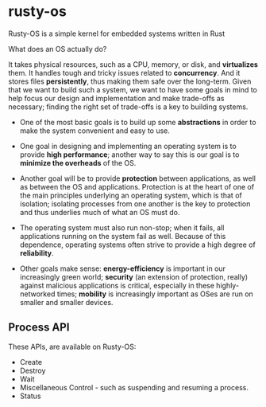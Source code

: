 # rusty-os

Rusty-OS is a simple kernel for embedded systems written in Rust

What does an OS actually do?

It takes physical resources, such as a CPU, memory, or disk, and **virtualizes** them. It
handles tough and tricky issues related to **concurrency**. And it stores files
**persistently**, thus making them safe over the long-term. Given that we
want to build such a system, we want to have some goals in mind to help
focus our design and implementation and make trade-offs as necessary;
finding the right set of trade-offs is a key to building systems.

- One of the most basic goals is to build up some **abstractions** in order
to make the system convenient and easy to use.

- One goal in designing and implementing an operating system is to
provide **high performance**; another way to say this is our goal is to **minimize
the overheads** of the OS.

- Another goal will be to provide **protection** between applications, as
well as between the OS and applications. Protection is at the heart of one of the
main principles underlying an operating system, which is that of isolation; isolating
processes from one another is the key to protection and thus underlies much of what an
OS must do.

- The operating system must also run non-stop; when it fails, all applications
running on the system fail as well. Because of this dependence,
operating systems often strive to provide a high degree of **reliability**.

- Other goals make sense: **energy-efficiency** is important in our increasingly
green world; **security** (an extension of protection, really) against
malicious applications is critical, especially in these highly-networked
times; **mobility** is increasingly important as OSes are run on smaller and
smaller devices.

## Process API

These APIs, are available on Rusty-OS:

- Create
- Destroy
- Wait
- Miscellaneous Control - such as suspending and resuming a process.
- Status
 
